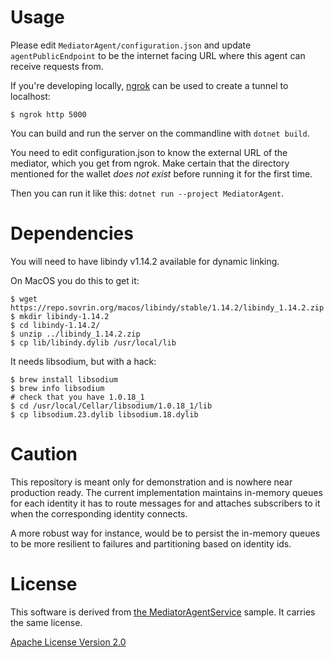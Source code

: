 # Usage

Please edit `MediatorAgent/configuration.json` and update `agentPublicEndpoint`
to be the internet facing URL where this agent can receive requests from.

If you're developing locally, [ngrok](https://ngrok.com/) can be used to
create a tunnel to localhost:

```
$ ngrok http 5000
```

You can build and run the server on the commandline with `dotnet build`.

You need to edit configuration.json to know the external URL of the mediator, which
you get from ngrok. Make certain that the directory mentioned for the
wallet *does not exist* before running it for the first time.

Then you can run it like this: `dotnet run --project MediatorAgent`.

# Dependencies

You will need to have libindy v1.14.2 available for dynamic linking.

On MacOS you do this to get it:

```
$ wget https://repo.sovrin.org/macos/libindy/stable/1.14.2/libindy_1.14.2.zip
$ mkdir libindy-1.14.2
$ cd libindy-1.14.2/
$ unzip ../libindy_1.14.2.zip 
$ cp lib/libindy.dylib /usr/local/lib
```

It needs libsodium, but with a hack:

```
$ brew install libsodium
$ brew info libsodium
# check that you have 1.0.18_1
$ cd /usr/local/Cellar/libsodium/1.0.18_1/lib
$ cp libsodium.23.dylib libsodium.18.dylib
```

# Caution

This repository is meant only for demonstration and is nowhere
near production ready. The current implementation maintains
in-memory queues for each identity it has to route messages for
and attaches subscribers to it when the corresponding identity
connects.

A more robust way for instance, would be to persist the in-memory
queues to be more resilient to failures and partitioning
based on identity ids.


# License

This software is derived from [the
MediatorAgentService](https://github.com/hyperledger/aries-framework-dotnet/tree/master/samples/routing/MediatorAgentService)
sample. It carries the same license.

[Apache License Version 2.0](https://github.com/hyperledger/aries-cloudagent-python/blob/master/LICENSE)

